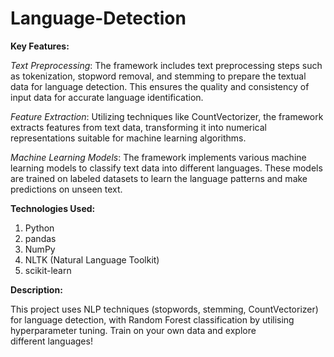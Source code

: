# Language-Detection

**Key Features:**

_Text Preprocessing_: The framework includes text preprocessing steps such as tokenization, stopword removal, and stemming to prepare the textual data for language detection. This ensures the quality and consistency of input data for accurate language identification.

_Feature Extraction_: Utilizing techniques like CountVectorizer, the framework extracts features from text data, transforming it into numerical representations suitable for machine learning algorithms.

_Machine Learning Models_: The framework implements various machine learning models to classify text data into different languages. These models are trained on labeled datasets to learn the language patterns and make predictions on unseen text.

**Technologies Used:**

1) Python
2) pandas
3) NumPy
4) NLTK (Natural Language Toolkit)
5) scikit-learn

**Description:**

This project uses NLP techniques (stopwords, stemming, CountVectorizer) for language detection, with Random Forest classification by utilising hyperparameter tuning. Train on your own data and explore different languages!
